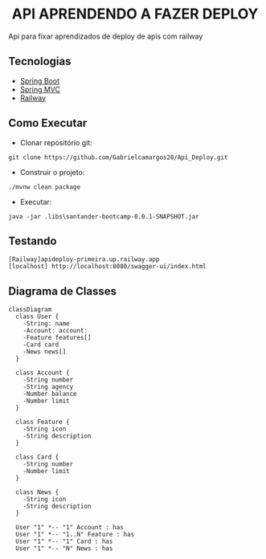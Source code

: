 <h1 align="center">
  API APRENDENDO A FAZER DEPLOY
</h1>
Api para fixar aprendizados de deploy de apis com railway

## Tecnologias
 
- [Spring Boot](https://spring.io/projects/spring-boot)
- [Spring MVC](https://docs.spring.io/spring-framework/reference/web/webmvc.html)
- [Railway](https://docs.railway.app/)

## Como Executar

- Clonar repositório git:
```
git clone https://github.com/Gabrielcamargos28/Api_Deploy.git
```
- Construir o projeto:
```
./mvnw clean package
```
- Executar:
```
java -jar .libs\santander-bootcamp-0.0.1-SNAPSHOT.jar
```

## Testando

```
[Railway]apideploy-primeira.up.railway.app
[localhost] http://localhost:8080/swagger-ui/index.html
```

## Diagrama de Classes
```mermaid
classDiagram
  class User {
    -String: name
    -Account: account: 
    -Feature features[] 
    -Card card 
    -News news[] 
  }
  
  class Account {
    -String number
    -String agency
    -Number balance
    -Number limit
  }

  class Feature {
    -String icon
    -String description
  }

  class Card {
    -String number 
    -Number limit 
  }

  class News {
    -String icon 
    -String description 
  }

  User "1" *-- "1" Account : has
  User "1" *-- "1..N" Feature : has
  User "1" *-- "1" Card : has
  User "1" *-- "N" News : has
